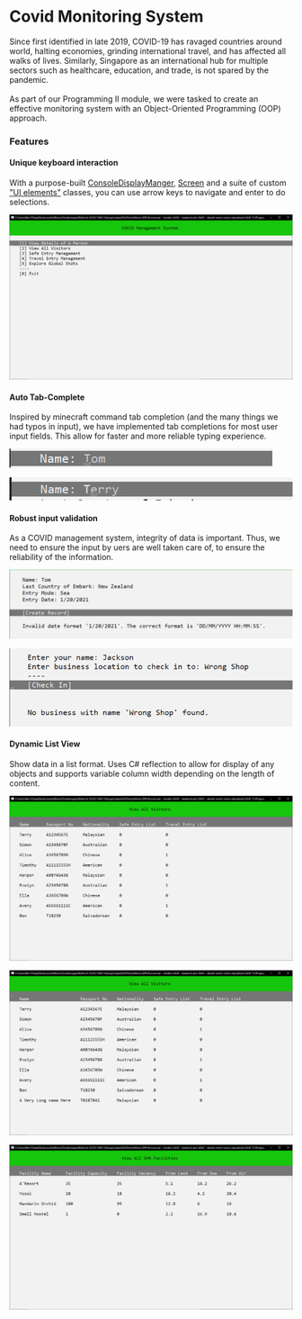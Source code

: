 # Covid Monitoring System

Since first identified in late 2019, COVID-19 has ravaged countries around world, halting economies, grinding international travel, and has affected all walks of lives. Similarly, Singapore as an international hub for multiple sectors such as healthcare, education, and trade, is not spared by the pandemic.
<br><br>
As part of our Programming II module, we were tasked to create an effective monitoring system with an Object-Oriented Programming (OOP) approach. 

### Features

#### Unique keyboard interaction
With a purpose-built [ConsoleDisplayManger](COVIDMonitoringSystem.ConsoleApp/Display/ConsoleDisplayManager.cs), [Screen](COVIDMonitoringSystem.ConsoleApp/Display/AbstractScreen.cs) and a suite of custom ["UI elements"](COVIDMonitoringSystem.ConsoleApp/Display/Elements) classes, you can use arrow keys to navigate and enter to do selections.

![Main Menu](screenshots/main-menu.png)

#### Auto Tab-Complete
Inspired by minecraft command tab completion (and the many things we had typos in input), we have implemented tab completions for most user input fields. This allow for faster and more reliable typing experience.

![Main Menu](screenshots/tab-complete-1.png)

![Main Menu](screenshots/tab-complete-2.png)

#### Robust input validation
As a COVID management system, integrity of data is important. Thus, we need to ensure the input by uers are well taken care of, to ensure the reliability of the information.

![Main Menu](screenshots/input-validation-1.png)

![Main Menu](screenshots/input-validation-2.png)

#### Dynamic List View
Show data in a list format. Uses C# reflection to allow for display of any objects and supports variable column width depending on the length of content.

![Main Menu](screenshots/list-view-1.png)

![Main Menu](screenshots/list-view-2.png)

![Main Menu](screenshots/list-view-3.png)
